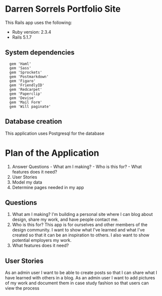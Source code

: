 # Darren Sorrels Portfolio Site

This Rails app uses the following:

* Ruby version: 2.3.4
* Rails 5.1.7

## System dependencies

```
  gem 'Haml'
  gem 'Sass'
  gem 'Sprockets'
  gem 'Postmarkdown'
  gem 'Figaro'
  gem 'FriendlyID'
  gem 'Redcarpet'
  gem 'Paperclip'
  gem 'Devise'
  gem 'Mail Form'
  gem 'Will paginate'

```

## Database creation
  This application uses Postgresql for the database

# Plan of the Application
  1. Answer Questions
    - What am I making?
    - Who is this for?
    - What features does it need?
  2. User Stories
  3. Model my data
  4. Determine pages needed in my app

## Questions

  1. What am I making? I'm building a personal site 
  where I can blog about design, share my work, and have people contact me.
  2. Who is this for? This app is for ourselves and other 
  members of the design community. I want to show what I've learned and 
  what I've created so that it can be an inspiration to others. 
  I also want to show potential employers my work.
  3. What features does it need?

## User Stories
  As an admin user I want to be able to create posts so that I can share what I have learned with others in a blog.
  As an admin user I want to add pictures of my work and document them in case study fashion so that users can view the process
